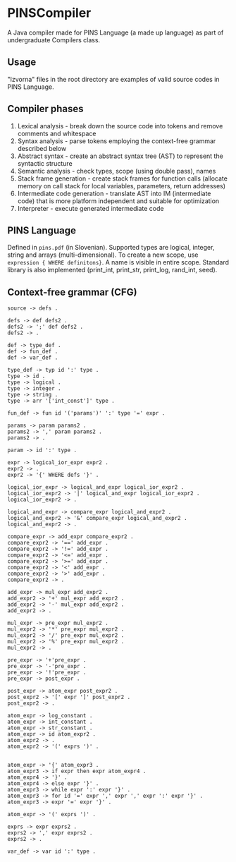 # PINSCompiler
A Java compiler made for PINS Language (a made up language) as part of undergraduate Compilers class.

## Usage
"Izvorna" files in the root directory are examples of valid source codes in PINS Language.


## Compiler phases
1. Lexical analysis - break down the source code into tokens and remove comments and whitespace
2. Syntax analysis - parse tokens employing the context-free grammar described below
3. Abstract syntax - create an abstract syntax tree (AST) to represent the syntactic structure
4. Semantic analysis - check types, scope (using double pass), names
5. Stack frame generation - create stack frames for function calls (allocate memory on call stack for local variables, parameters, return addresses)
6. Intermediate code generation - translate AST into IM (intermediate code) that is more platform independent and suitable for optimization
7. Interpreter - execute generated intermediate code

## PINS Language
Defined in `pins.pdf` (in Slovenian).
Supported types are logical, integer, string and arrays (multi-dimensional).
To create a new scope, use `expression { WHERE definitons}`. A name is visible in entire scope.
Standard library is also implemented (print_int, print_str, print_log, rand_int, seed).


## Context-free grammar (CFG)
```
source -> defs .

defs -> def defs2 .
defs2 -> ';' def defs2 .
defs2 -> .

def -> type_def .
def -> fun_def .
def -> var_def .

type_def -> typ id ':' type .
type -> id .
type -> logical .
type -> integer .
type -> string .
type -> arr '['int_const']' type .

fun_def -> fun id '('params')' ':' type '=' expr .

params -> param params2 .
params2 -> ',' param params2 .
params2 -> .

param -> id ':' type .

expr -> logical_ior_expr expr2 .
expr2 -> .
expr2 -> '{' WHERE defs '}' .

logical_ior_expr -> logical_and_expr logical_ior_expr2 .
logical_ior_expr2 -> '|' logical_and_expr logical_ior_expr2 .
logical_ior_expr2 -> .

logical_and_expr -> compare_expr logical_and_expr2 .
logical_and_expr2 -> '&' compare_expr logical_and_expr2 .
logical_and_expr2 -> .

compare_expr -> add_expr compare_expr2 .
compare_expr2 -> '==' add_expr .
compare_expr2 -> '!=' add_expr .
compare_expr2 -> '<=' add_expr .
compare_expr2 -> '>=' add_expr .
compare_expr2 -> '<' add_expr .
compare_expr2 -> '>' add_expr .
compare_expr2 -> .

add_expr -> mul_expr add_expr2 .
add_expr2 -> '+' mul_expr add_expr2 .
add_expr2 -> '-' mul_expr add_expr2 .
add_expr2 -> .

mul_expr -> pre_expr mul_expr2 .
mul_expr2 -> '*' pre_expr mul_expr2 .
mul_expr2 -> '/' pre_expr mul_expr2 .
mul_expr2 -> '%' pre_expr mul_expr2 .
mul_expr2 -> .

pre_expr -> '+'pre_expr .
pre_expr -> '-'pre_expr .
pre_expr -> '!'pre_expr .
pre_expr -> post_expr .

post_expr -> atom_expr post_expr2 .
post_expr2 -> '[' expr ']' post_expr2 .
post_expr2 -> .

atom_expr -> log_constant .
atom_expr -> int_constant .
atom_expr -> str_constant .
atom_expr -> id atom_expr2 .
atom_expr2 -> .
atom_expr2 -> '(' exprs ')' .


atom_expr -> '{' atom_expr3 .
atom_expr3 -> if expr then expr atom_expr4 .
atom_expr4 -> '}' .
atom_expr4 -> else expr '}' .
atom_expr3 -> while expr ':' expr '}' .
atom_expr3 -> for id '=' expr ',' expr ',' expr ':' expr '}' .
atom_expr3 -> expr '=' expr '}' .

atom_expr -> '(' exprs ')' .

exprs -> expr exprs2 .
exprs2 -> ',' expr exprs2 .
exprs2 -> .

var_def -> var id ':' type .
```
